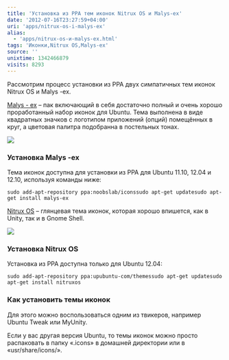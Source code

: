 ```yaml
---
title: 'Установка из PPA тем иконок Nitrux OS и Malys-ex'
date: '2012-07-16T23:27:59+04:00'
uri: 'apps/nitrux-os-i-malys-ex'
alias: 
  - 'apps/nitrux-os-и-malys-ex.html'
tags: 'Иконки,Nitrux OS,Malys-ex'
source: ''
unixtime: 1342466879
visits: 8293
---
```

Рассмотрим процесс установки из PPA двух симпатичных тем иконок Nitrux OS и Malys -ex.

[Malys - ex](http://malysss.deviantart.com/#/d52lfkm) – пак включающий в себя достаточно полный и очень хорошо проработанный набор иконок для Ubuntu. Тема выполнена в виде квадратных значков с логотипом приложений (опций) помещённых в круг, а цветовая палитра подобранна в постельных тонах.

[![](img/2012/07/16/23-00/malys-ex-7584939516-o.jpg)](img/2012/07/16/23-00/malys-ex-7584939516-o.jpg)

### Установка Malys -ex

Тема иконок доступна для установки из PPA для Ubuntu 11.10, 12.04 и 12.10, используя команды ниже:

```
sudo add-apt-repository ppa:noobslab/iconssudo apt-get updatesudo apt-get install malys-ex
```

[Nitrux OS](http://deviantn7k1.deviantart.com/art/Nitrux-OS-Icons-293634207) – глянцевая тема иконок, которая хорошо впишется, как в Unity, так и в Gnome Shell.

[![](img/2012/07/16/23-00/nitrux-os-7584938050-o.jpg)](img/2012/07/16/23-00/nitrux-os-7584938050-o.jpg)

### Установка Nitrux OS

Установка из PPA доступна только для Ubuntu 12.04:

```
sudo add-apt-repository ppa:upubuntu-com/themessudo apt-get updatesudo apt-get install nitruxos
```

### Как установить темы иконок

Для этого можно воспользоваться одним из твикеров, например Ubuntu Tweak или MyUnity.

Если у вас другая версия Ubuntu, то темы иконок можно просто распаковать в папку «.icons» в домашней директории или в «usr/share/icons/».
